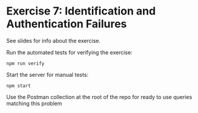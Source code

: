 # Exercise 7: Identification and Authentication Failures

See slides for info about the exercise.

Run the automated tests for verifying the exercise:

`npm run verify`

Start the server for manual tests:

`npm start`

Use the Postman collection at the root of the repo for ready to use queries matching this problem
